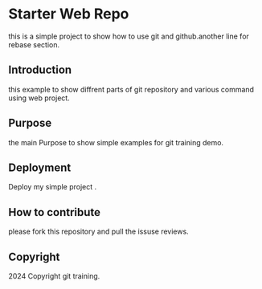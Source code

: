 # Starter Web Repo

this is a simple project to show how to use git and github.another line for rebase section. 

## Introduction

this example to show diffrent parts of git repository and various command using web project.

## Purpose

the main Purpose to show simple examples for  git training demo.

## Deployment

Deploy my simple project .

## How to contribute

please fork this repository and pull the issuse reviews.

## Copyright

2024 Copyright git training.
